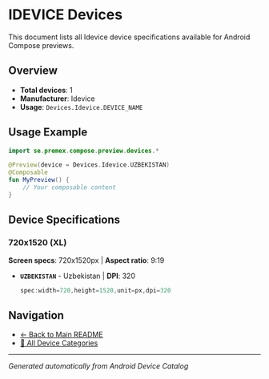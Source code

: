 # IDEVICE Devices

This document lists all Idevice device specifications available for Android Compose previews.

## Overview

- **Total devices**: 1
- **Manufacturer**: Idevice
- **Usage**: `Devices.Idevice.DEVICE_NAME`

## Usage Example

```kotlin
import se.premex.compose.preview.devices.*

@Preview(device = Devices.Idevice.UZBEKISTAN)
@Composable
fun MyPreview() {
    // Your composable content
}
```

## Device Specifications

### 720x1520 (XL)

**Screen specs**: 720x1520px | **Aspect ratio**: 9:19

- **`UZBEKISTAN`** - Uzbekistan | **DPI**: 320
  ```kotlin
  spec:width=720,height=1520,unit=px,dpi=320
  ```

## Navigation

- [← Back to Main README](../../README.md)
- [📱 All Device Categories](../README.md)

---
*Generated automatically from Android Device Catalog*
